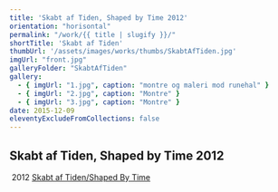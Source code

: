 ```yaml
---
title: 'Skabt af Tiden, Shaped by Time 2012'
orientation: "horisontal"
permalink: "/work/{{ title | slugify }}/"
shortTitle: 'Skabt af Tiden'
thumbUrl: '/assets/images/works/thumbs/SkabtAfTiden.jpg'
imgUrl: "front.jpg"
galleryFolder: "SkabtAfTiden"
gallery:
  - { imgUrl: "1.jpg", caption: "montre og maleri mod runehal" }
  - { imgUrl: "2.jpg", caption: "Montre" }
  - { imgUrl: "3.jpg", caption: "Montre" }  
date: 2015-12-09
eleventyExcludeFromCollections: false
---
```



<div class="Txt">
  <h2>Skabt af Tiden, Shaped by Time 2012</h2>
  <p>&nbsp;2012 <a href="http://www.e-flux.com/announcements/shaped-by-time/">Skabt af Tiden/Shaped By Time</a></p>
</div>